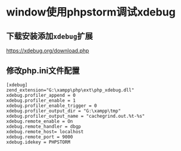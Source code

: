 # window使用phpstorm调试xdebug

## 下载安装添加`xdebug`扩展

<a target="_blank" href="https://xdebug.org/download.php">https://xdebug.org/download.php</a>

## 修改php.ini文件配置
```
[xdebug]
zend_extension="G:\xampp\php\ext\php_xdebug.dll"
xdebug.profiler_append = 0 
xdebug.profiler_enable = 1 
xdebug.profiler_enable_trigger = 0 
xdebug.profiler_output_dir = "G:\xampp\tmp"
xdebug.profiler_output_name = "cachegrind.out.%t-%s"
xdebug.remote_enable = On 
xdebug.remote_handler = dbgp  
xdebug.remote_host= localhost  
xdebug.remote_port = 9000 
xdebug.idekey = PHPSTORM
```